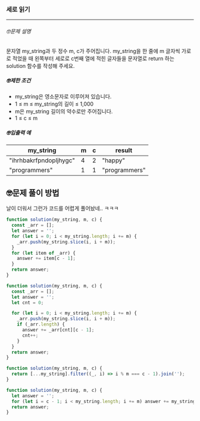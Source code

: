 ### 세로 읽기

---

###### 🤓문제 설명

문자열 my_string과 두 정수 m, c가 주어집니다. my_string을 한 줄에 m 글자씩 가로로 적었을 때 왼쪽부터 세로로 c번째 열에 적힌 글자들을 문자열로 return 하는 solution 함수를 작성해 주세요.

##### 🤓제한 조건

- my_string은 영소문자로 이루어져 있습니다.
- 1 ≤ m ≤ my_string의 길이 ≤ 1,000
- m은 my_string 길이의 약수로만 주어집니다.
- 1 ≤ c ≤ m

##### 🤓입출력 예

| my_string              | m   | c   | result        |
| ---------------------- | --- | --- | ------------- |
| "ihrhbakrfpndopljhygc" | 4   | 2   | "happy"       |
| "programmers"          | 1   | 1   | "programmers" |

## 🤓문제 풀이 방법

날이 더워서 그런가 코드를 어렵게 풀어놨네.. ㅋㅋㅋ

```javascript
function solution(my_string, m, c) {
  const _arr = [];
  let answer = '';
  for (let i = 0; i < my_string.length; i += m) {
    _arr.push(my_string.slice(i, i + m));
  }
  for (let item of _arr) {
    answer += item[c - 1];
  }
  return answer;
}
```

```javascript
function solution(my_string, m, c) {
  const _arr = [];
  let answer = '';
  let cnt = 0;

  for (let i = 0; i < my_string.length; i += m) {
    _arr.push(my_string.slice(i, i + m));
    if (_arr.length) {
      answer += _arr[cnt][c - 1];
      cnt++;
    }
  }
  return answer;
}
```

```javascript
function solution(my_string, m, c) {
  return [...my_string].filter((_, i) => i % m === c - 1).join('');
}
```

```javascript
function solution(my_string, m, c) {
  let answer = '';
  for (let i = c - 1; i < my_string.length; i += m) answer += my_string[i];
  return answer;
}
```
